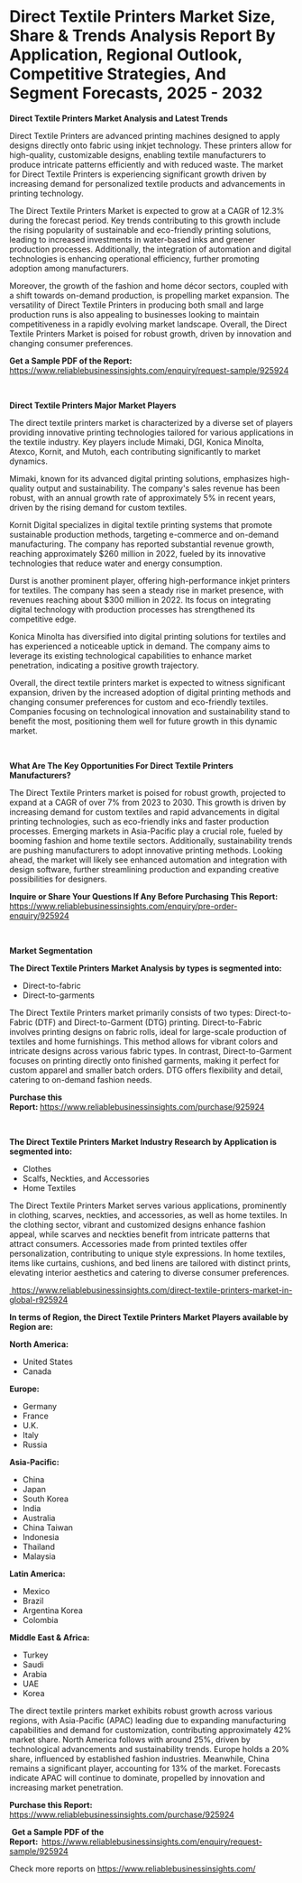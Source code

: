 <p><h1>Direct Textile Printers Market Size, Share & Trends Analysis Report By Application, Regional Outlook, Competitive Strategies, And Segment Forecasts, 2025 - 2032</h1></p><p><strong>Direct Textile Printers Market Analysis and Latest Trends</strong></p>
<p><p>Direct Textile Printers are advanced printing machines designed to apply designs directly onto fabric using inkjet technology. These printers allow for high-quality, customizable designs, enabling textile manufacturers to produce intricate patterns efficiently and with reduced waste. The market for Direct Textile Printers is experiencing significant growth driven by increasing demand for personalized textile products and advancements in printing technology. </p><p>The Direct Textile Printers Market is expected to grow at a CAGR of 12.3% during the forecast period. Key trends contributing to this growth include the rising popularity of sustainable and eco-friendly printing solutions, leading to increased investments in water-based inks and greener production processes. Additionally, the integration of automation and digital technologies is enhancing operational efficiency, further promoting adoption among manufacturers. </p><p>Moreover, the growth of the fashion and home décor sectors, coupled with a shift towards on-demand production, is propelling market expansion. The versatility of Direct Textile Printers in producing both small and large production runs is also appealing to businesses looking to maintain competitiveness in a rapidly evolving market landscape. Overall, the Direct Textile Printers Market is poised for robust growth, driven by innovation and changing consumer preferences.</p></p>
<p><strong>Get a Sample PDF of the Report:&nbsp;</strong> <a href="https://www.reliablebusinessinsights.com/enquiry/request-sample/925924?utm_campaign=2335&utm_medium=2&utm_source=Github&utm_content=ia&utm_term=24032025&utm_id=direct-textile-printers">https://www.reliablebusinessinsights.com/enquiry/request-sample/925924</a></p>
<p>&nbsp;</p>
<p><strong>Direct Textile Printers Major Market Players</strong></p>
<p><p>The direct textile printers market is characterized by a diverse set of players providing innovative printing technologies tailored for various applications in the textile industry. Key players include Mimaki, DGI, Konica Minolta, Atexco, Kornit, and Mutoh, each contributing significantly to market dynamics.</p><p>Mimaki, known for its advanced digital printing solutions, emphasizes high-quality output and sustainability. The company's sales revenue has been robust, with an annual growth rate of approximately 5% in recent years, driven by the rising demand for custom textiles.</p><p>Kornit Digital specializes in digital textile printing systems that promote sustainable production methods, targeting e-commerce and on-demand manufacturing. The company has reported substantial revenue growth, reaching approximately $260 million in 2022, fueled by its innovative technologies that reduce water and energy consumption.</p><p>Durst is another prominent player, offering high-performance inkjet printers for textiles. The company has seen a steady rise in market presence, with revenues reaching about $300 million in 2022. Its focus on integrating digital technology with production processes has strengthened its competitive edge.</p><p>Konica Minolta has diversified into digital printing solutions for textiles and has experienced a noticeable uptick in demand. The company aims to leverage its existing technological capabilities to enhance market penetration, indicating a positive growth trajectory.</p><p>Overall, the direct textile printers market is expected to witness significant expansion, driven by the increased adoption of digital printing methods and changing consumer preferences for custom and eco-friendly textiles. Companies focusing on technological innovation and sustainability stand to benefit the most, positioning them well for future growth in this dynamic market.</p></p>
<p>&nbsp;</p>
<p><strong>What Are The Key Opportunities For Direct Textile Printers Manufacturers?</strong></p>
<p><p>The Direct Textile Printers market is poised for robust growth, projected to expand at a CAGR of over 7% from 2023 to 2030. This growth is driven by increasing demand for custom textiles and rapid advancements in digital printing technologies, such as eco-friendly inks and faster production processes. Emerging markets in Asia-Pacific play a crucial role, fueled by booming fashion and home textile sectors. Additionally, sustainability trends are pushing manufacturers to adopt innovative printing methods. Looking ahead, the market will likely see enhanced automation and integration with design software, further streamlining production and expanding creative possibilities for designers.</p></p>
<p><strong>Inquire or Share Your Questions If Any Before Purchasing This Report:</strong> <a href="https://www.reliablebusinessinsights.com/enquiry/pre-order-enquiry/925924?utm_campaign=2335&utm_medium=2&utm_source=Github&utm_content=ia&utm_term=24032025&utm_id=direct-textile-printers">https://www.reliablebusinessinsights.com/enquiry/pre-order-enquiry/925924</a></p>
<p>&nbsp;</p>
<p><strong>Market Segmentation</strong></p>
<p><strong>The Direct Textile Printers Market Analysis by types is segmented into:</strong></p>
<p><ul><li>Direct-to-fabric</li><li>Direct-to-garments</li></ul></p>
<p><p>The Direct Textile Printers market primarily consists of two types: Direct-to-Fabric (DTF) and Direct-to-Garment (DTG) printing. Direct-to-Fabric involves printing designs on fabric rolls, ideal for large-scale production of textiles and home furnishings. This method allows for vibrant colors and intricate designs across various fabric types. In contrast, Direct-to-Garment focuses on printing directly onto finished garments, making it perfect for custom apparel and smaller batch orders. DTG offers flexibility and detail, catering to on-demand fashion needs.</p></p>
<p><strong>Purchase this Report:&nbsp;</strong><a href="https://www.reliablebusinessinsights.com/purchase/925924?utm_campaign=2335&utm_medium=2&utm_source=Github&utm_content=ia&utm_term=24032025&utm_id=direct-textile-printers">https://www.reliablebusinessinsights.com/purchase/925924</a></p>
<p>&nbsp;</p>
<p><strong>The Direct Textile Printers Market Industry Research by Application is segmented into:</strong></p>
<p><ul><li>Clothes</li><li>Scalfs, Neckties, and Accessories</li><li>Home Textiles</li></ul></p>
<p><p>The Direct Textile Printers Market serves various applications, prominently in clothing, scarves, neckties, and accessories, as well as home textiles. In the clothing sector, vibrant and customized designs enhance fashion appeal, while scarves and neckties benefit from intricate patterns that attract consumers. Accessories made from printed textiles offer personalization, contributing to unique style expressions. In home textiles, items like curtains, cushions, and bed linens are tailored with distinct prints, elevating interior aesthetics and catering to diverse consumer preferences.</p></p>
<p><a href="https://www.reliablebusinessinsights.com/direct-textile-printers-market-in-global-r925924?utm_campaign=2335&utm_medium=2&utm_source=Github&utm_content=ia&utm_term=24032025&utm_id=direct-textile-printers">&nbsp;https://www.reliablebusinessinsights.com/direct-textile-printers-market-in-global-r925924</a></p>
<p><strong>In terms of Region, the Direct Textile Printers Market Players available by Region are:</strong></p>
<p>
    <p> <strong> North America: </strong>
        <ul>
            <li>United States</li>
            <li>Canada</li>
        </ul>
        </p> 
    <p> <strong> Europe: </strong>
        <ul>
            <li>Germany</li>
            <li>France</li>
            <li>U.K.</li>
            <li>Italy</li>
            <li>Russia</li>
        </ul>
        </p> 
    <p> <strong> Asia-Pacific: </strong>
        <ul>
            <li>China</li>
            <li>Japan</li>
            <li>South Korea</li>
            <li>India</li>
            <li>Australia</li>
            <li>China Taiwan</li>
            <li>Indonesia</li>
            <li>Thailand</li>
            <li>Malaysia</li>
        </ul>
        </p> 
    <p> <strong> Latin America: </strong>
        <ul>
            <li>Mexico</li>
            <li>Brazil</li>
            <li>Argentina Korea</li>
            <li>Colombia</li>
        </ul>
        </p> 
    <p> <strong> Middle East & Africa: </strong>
        <ul>
            <li>Turkey</li>
            <li>Saudi</li>
            <li>Arabia</li>
            <li>UAE</li>
            <li>Korea</li>
        </ul>
    </p>
    </p>
<p><p>The direct textile printers market exhibits robust growth across various regions, with Asia-Pacific (APAC) leading due to expanding manufacturing capabilities and demand for customization, contributing approximately 42% market share. North America follows with around 25%, driven by technological advancements and sustainability trends. Europe holds a 20% share, influenced by established fashion industries. Meanwhile, China remains a significant player, accounting for 13% of the market. Forecasts indicate APAC will continue to dominate, propelled by innovation and increasing market penetration.</p></p>
<p><strong>Purchase this Report: </strong><a href="https://www.reliablebusinessinsights.com/purchase/925924?utm_campaign=2335&utm_medium=2&utm_source=Github&utm_content=ia&utm_term=24032025&utm_id=direct-textile-printers">https://www.reliablebusinessinsights.com/purchase/925924</a></p>
<p>&nbsp;<strong>Get a Sample PDF of the Report:&nbsp;&nbsp;</strong><a href="https://www.reliablebusinessinsights.com/enquiry/request-sample/925924?utm_campaign=2335&utm_medium=2&utm_source=Github&utm_content=ia&utm_term=24032025&utm_id=direct-textile-printers">https://www.reliablebusinessinsights.com/enquiry/request-sample/925924</a></p>
<p><strong></strong></p>
<p>Check more reports on <a href="https://www.reliablebusinessinsights.com/?utm_campaign=2335&utm_medium=2&utm_source=Github&utm_content=ia&utm_term=24032025&utm_id=direct-textile-printers">https://www.reliablebusinessinsights.com/</a></p>